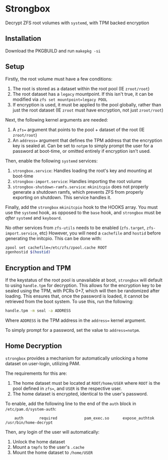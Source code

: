 # Strongbox

 Decrypt ZFS root volumes with `systemd`, with TPM backed encryption

## Installation

Download the PKGBUILD and run `makepkg -si`

## Setup

Firstly, the root volume must have a few conditions:

1. The root is stored as a dataset within the root pool (IE `zroot/root`)
2. The root dataset has a `legacy` mountpoint. If this isn't true, it can be modified via `zfs set mountpoint=legacy POOL`
3. If encryption is used, it must be applied to the pool globally, rather than just the root dataset (IE `zroot` must have encryption, not just `zroot/root`)

Next, the following kernel arguments are needed:

1. A `zfs=` argument that points to the pool + dataset of the root (IE `zroot/root`)
2. An `address=` argument that defines the TPM address that the encryption key is sealed at. Can be set to `notpm` to simply prompt the user for a password at boot-time, or omitted entirely if encryption isn't used.

Then, enable the following `systemd` services:

1. `strongbox.service`: Handles loading the root's key and mounting at boot-time
2. `strongbox-import.service`: Handles importing the root volume
3. `strongbox-shutdown-ramfs.service`: `mkinitcpio` does not properly generate a shutdown ramfs, which prevents ZFS from properly exporting on shutdown. This service handles it.

Finally, add the `strongbox` `mkinitcpio` hook to the HOOKS array. You must use the `systemd` hook, as opposed to the `base` hook, and `strongbox` must be *after* `systemd` and `keyboard`. 

No other services from `zfs-utils` needs to be enabled (`zfs.target`, `zfs-import.service`, etc) However, you will need a `cachefile` and `hostid` before generating the initcpio. This can be done with:

```bash
zpool set cachefile=/etc/zfs/zpool.cache ROOT
zgenhostid $(hostid)
```

## Encryption and TPM

If the keystatus of the root pool is unavailable at boot, `strongbox` will default to using `handle.tpm` for decryption. This allows for the encryption key to be sealed using the TPM, with PCRs 0+7, which will then be randomized after loading. This ensures that, once the password is loaded, it cannot be retrieved from the boot system. To use this, run the following:

```bash
handle.tpm -m seal -a ADDRESS
```

Where `ADDRESS` is the TPM address in the `address=` kernel argument.

To simply prompt for a password, set the value to `address=notpm`.

## Home Decryption

`strongbox` provides a mechanism for automatically unlocking a home dataset on user-login, utilizing PAM.

The requirements for this are:

1. The home dataset must be located at `ROOT/home/USER` where `ROOT` is the pool defined in `zfs=`, and `USER` is the respective user.
2. The home dataset is encrypted, identical to the user's password.

To enable, add the following line to the end of the `auth` block in `/etc/pam.d/system-auth`:

```
    auth       required		       pam_exec.so 	    expose_authtok  /usr/bin/home-decrypt
```

Then, any login of the user will automatically:

1. Unlock the home dataset
2. Mount a `tmpfs` to the user's `.cache`
3. Mount the home dataset to `/home/USER`